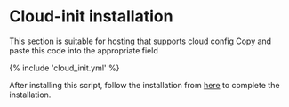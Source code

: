 <div dir="ltr" markdown="1">


# Cloud-init installation

This section is suitable for hosting that supports cloud config
Copy and paste this code into the appropriate field

{% include 'cloud_init.yml' %}

After installing this script, follow the installation from [here](/manager/wiki/Guide-for-Setting-up-the-Domain-and-Finalizing-the-Installation) to complete the installation.
